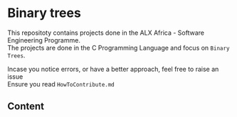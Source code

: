 # Binary trees

This repositoty contains projects done in the ALX Africa - Software Engineering Programme.<br>
The projects are done in the C Programming Language and focus on ```Binary Trees```.

Incase you notice errors, or have a better approach, feel free to raise an issue<br>
Ensure you read ```HowToContribute.md```

## Content

